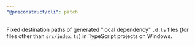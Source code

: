 ```yaml
---
"@preconstruct/cli": patch
---
```


Fixed destination paths of generated "local dependency" `.d.ts` files (for files other than `src/index.ts`) in TypeScript projects on Windows.

